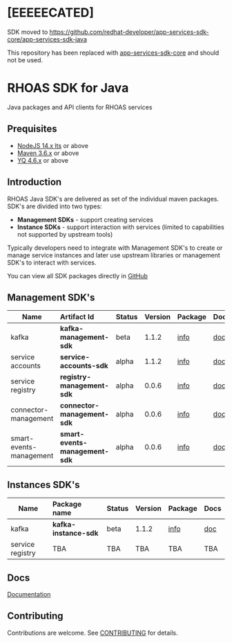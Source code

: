 # [EEEEECATED] 

SDK moved to https://github.com/redhat-developer/app-services-sdk-core/app-services-sdk-java

This repository has been replaced with [app-services-sdk-core](https://github.com/redhat-developer/app-services-sdk-core) and should not be used.


# RHOAS SDK for Java

Java packages and API clients for RHOAS services

## Prequisites

- [NodeJS 14.x lts](https://nodejs.org/en/about/releases/) or above
- [Maven 3.6.x](https://maven.apache.org) or above
- [YQ 4.6.x](https://github.com/mikefarah/yq#install) or above

## Introduction

RHOAS Java SDK's are delivered as set of the individual maven packages.
SDK's are divided into two types:

- **Management SDKs** - support creating services
- **Instance SDKs** -  support interaction with services (limited to capabilities not supported by upstream tools)

Typically developers need to integrate with Management SDK's to create or manage service instances
and later use upstream libraries or management SDK's to interact with services.

You can view all SDK packages directly in [GitHub](https://github.com/orgs/redhat-developer/packages)

## Management SDK's

| Name             | Artifact Id                        | Status | Version           | Package            | Docs               |
| ---------------- | :--------------------------------- | :----- | ----------------- | ------------------ | ------------------ |
| kafka            | **kafka-management-sdk**           | beta   | 1.1.2             | [info](https://search.maven.org/search?q=a:kafka-management-sdk)                | [doc][kafkagit]    |
| service accounts            | **service-accounts-sdk**           | alpha   | 1.1.2             | [info](https://search.maven.org/search?q=a:service-accounts-sdk)                | [doc][sadoc]    |
| service registry | **registry-management-sdk**        | alpha  | 0.0.6             | [info](https://search.maven.org/search?q=a:registry-management-sdk)                | [doc][smarteventsgit] |
|  connector-management | **connector-management-sdk**        | alpha  | 0.0.6             | [info](https://search.maven.org/search?q=a:connector-management-sdk)                | [doc][connectorgit] |
|  smart-events-management | **smart-events-management-sdk**        | alpha  | 0.0.6             | [info](https://search.maven.org/search?q=a:smartevents-management-sdk)                | [doc][smarteventsgit] |

## Instances SDK's

| Name             | Package name                  | Status | Version            |  Package            | Docs                |
| ---------------- | :---------------------------- | :----- | ------------------ | ------------------- | ------------------- |
| kafka            | **kafka-instance-sdk**        | beta   | 1.1.2              | [info](https://search.maven.org/search?q=a:kafka-instance-sdk)                 | [doc][kinstancegit] |
| service registry | TBA                           | TBA    | TBA                | TBA                 | TBA                 |

## Docs

[Documentation](./docs)

## Contributing

Contributions are welcome. See [CONTRIBUTING](CONTRIBUTING.md) for details.

[kafkagit]: https://github.com/redhat-developer/app-services-sdk-java/tree/main/packages/kafka-management-sdk
[sadoc]: https://github.com/redhat-developer/app-services-sdk-java/tree/main/packages/service-accounts-sdk
[kinstancegit]: https://github.com/redhat-developer/app-services-sdk-java/tree/main/packages/kafka-instance-sdk
[registrygit]: https://github.com/redhat-developer/app-services-sdk-java/tree/main/packages/registry-management-sdk
[connectorgit]: https://github.com/redhat-developer/app-services-sdk-java/tree/main/packages/connector-management-sdk
[smarteventsgit]: https://github.com/redhat-developer/app-services-sdk-java/tree/main/packages/smartevents-management-sdk
